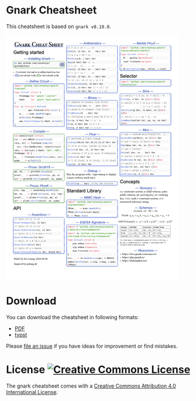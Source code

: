 # Gnark Cheatsheet

This cheatsheet is based on `gnark v0.10.0`.

![preview][png]

# Download

You can download the cheatsheet in following formats:

  - [PDF][pdf]
  - [typst][typst]

Please [file an issue][issues] if you have ideas for improvement or find mistakes.

# License [![Creative Commons License][by-img]][by]

The gnark cheatsheet comes with a [Creative Commons Attribution 4.0 International License][by].

[pdf]: gnark-cheatsheet.pdf
[png]: preview.png
[typst]: gnark-cheatsheet.typ
[by]: https://creativecommons.org/licenses/by/4.0/
[by-img]: https://i.creativecommons.org/l/by/4.0/88x31.png
[issues]: https://github.com/wizicer/gnark-cheatsheet/issues